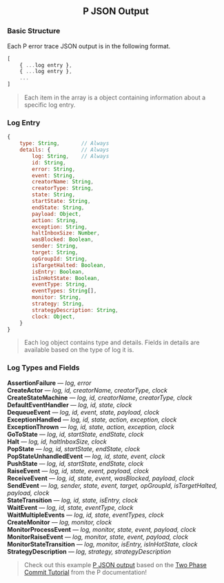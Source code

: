 <style>
.md-typeset h1,
	.md-content__button {
		display: none;
	}
</style>

<div align="center">
  <h2>P JSON Output</h2>
</div>

### **Basic Structure**

Each P error trace JSON output is in the following format.

```js
[
    { ...log entry },
    { ...log entry },
    ...
]
```

> Each item in the array is a object containing information about a specific log entry.

### **Log Entry**

```js
{
    type: String,       // Always
    details: {          // Always 
        log: String,    // Always
        id: String,    
        error: String,
        event: String,
        creatorName: String,
        creatorType: String,
        state: String,
        startState: String,
        endState: String,
        payload: Object,
        action: String,
        exception: String,
        haltInboxSize: Number,
        wasBlocked: Boolean,
        sender: String,
        target: String,
        opGroupId: String,
        isTargetHalted: Boolean,
        isEntry: Boolean,
        isInHotState: Boolean,
        eventType: String,
        eventTypes: String[],
        monitor: String,
        strategy: String,
        strategyDescription: String,
        clock: Object,
    }   
}
```

> Each log object contains type and details. Fields in details are available based on the type of log it is.

### **Log Types and Fields**

<b>AssertionFailure</b> — <i>log, error</i>  
<b>CreateActor</b> — <i>log, id, creatorName, creatorType, clock</i>  
<b>CreateStateMachine</b> — <i>log, id, creatorName, creatorType, clock</i>  
<b>DefaultEventHandler</b> — <i>log, id, state, clock</i>  
<b>DequeueEvent</b> — <i>log, id, event, state, payload, clock</i>  
<b>ExceptionHandled</b> — <i>log, id, state, action, exception, clock</i>  
<b>ExceptionThrown</b> — <i>log, id, state, action, exception, clock</i>  
<b>GoToState</b> — <i>log, id, startState, endState, clock</i>  
<b>Halt</b> — <i>log, id, haltInboxSize, clock</i>  
<b>PopState</b> — <i>log, id, startState, endState, clock</i>  
<b>PopStateUnhandledEvent</b> — <i>log, id, state, event, clock</i>  
<b>PushState</b> — <i>log, id, startState, endState, clock</i>  
<b>RaiseEvent</b> — <i>log, id, state, event, payload, clock</i>  
<b>ReceiveEvent</b> — <i>log, id, state, event, wasBlocked, payload, clock</i>  
<b>SendEvent</b> — <i>log, sender, state, event, target, opGroupId, isTargetHalted, payload, clock</i>  
<b>StateTransition</b> — <i>log, id, state, isEntry, clock</i>  
<b>WaitEvent</b> — <i>log, id, state, eventType, clock</i>  
<b>WaitMultipleEvents</b> — <i>log, id, state, eventTypes, clock</i>  
<b>CreateMonitor</b> — <i>log, monitor, clock</i>  
<b>MonitorProcessEvent</b> — <i>log, monitor, state, event, payload, clock</i>  
<b>MonitorRaiseEvent</b> — <i>log, monitor, state, event, payload, clock</i>  
<b>MonitorStateTransition</b> — <i>log, monitor, isEntry, isInHotState, clock</i>  
<b>StrategyDescription</b> — <i>log, strategy, strategyDescription</i>  

> Check out this example <a href="./two_phase_commit_output.json" download>P JSON output</a> based on the [Two Phase Commit Tutorial](https://p-org.github.io/P/tutorial/twophasecommit/) from the P documentation!
